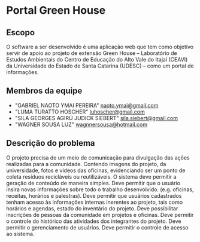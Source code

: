 # Portal Green House

## Escopo

O software a ser desenvolvido é uma aplicação web que tem como objetivo servir
de apoio ao projeto de extensão Green House – Laboratório de Estudos Ambientais do
Centro de Educação do Alto Vale do Itajaí (CEAVI) da Universidade do Estado de Santa
Catarina (UDESC) – como um portal de informações.

## Membros da equipe

* "GABRIEL NAOTO YMAI PEREIRA" <naoto.ymai@gmail.com>
* "LUMA TURATTO HOSCHER" <luhoscher@gmail.com>
* "SILA GEORGES AGIRÚ JUDICK SIEBERT" <sila.siebert@gmail.com>
* "WAGNER SOUSA LUZ" <wagnnersousa@hotmail.com>

## Descrição do problema

O projeto precisa de um meio de comunicação para divulgação das ações
realizadas para a comunidade. Contendo imagens do projeto, da universidade, fotos e
vídeos das oficinas, evidenciando ser um ponto de coleta resíduos recicláveis ou
reutilizáveis. O sistema deve permitir a geração de conteúdo de maneira simples. Deve
permitir que o usuário insira novas informações sobre todo o trabalho desenvolvido.
(e.g. oficinas, receitas, horários e palestras). Deve permitir que usuários cadastrados
tenham acesso às informações internas inerentes ao projeto, tais como horários e
agendas, estado do inventário do projeto. Deve possibilitar inscrições de pessoas da
comunidade em projetos e oficinas. Deve permitir o controle do histórico das atividades
dos integrantes do projeto. Deve permitir o gerenciamento de usuários. Deve permitir o
controle de acesso ao sistema.
